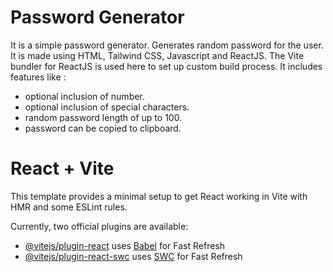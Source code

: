 # Password Generator
It is a simple password generator.
Generates random password for the user.
It is made using HTML, Tailwind CSS, Javascript and ReactJS.
The Vite bundler for ReactJS is used here to set up custom build process.
It includes features like :
- optional inclusion of number.
- optional inclusion of special characters.
- random password length of up to 100. 
- password can be copied to clipboard.
# React + Vite

This template provides a minimal setup to get React working in Vite with HMR and some ESLint rules.

Currently, two official plugins are available:

- [@vitejs/plugin-react](https://github.com/vitejs/vite-plugin-react/blob/main/packages/plugin-react/README.md) uses [Babel](https://babeljs.io/) for Fast Refresh
- [@vitejs/plugin-react-swc](https://github.com/vitejs/vite-plugin-react-swc) uses [SWC](https://swc.rs/) for Fast Refresh
